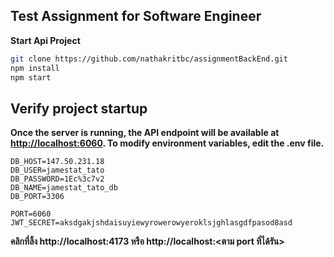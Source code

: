 ## Test Assignment for Software Engineer

**Start Api Project**

 ```bash
git clone https://github.com/nathakritbc/assignmentBackEnd.git
npm install
npm start
```

## Verify project startup

**Once the server is running, the API endpoint will be available at <http://localhost:6060>. To modify environment variables, edit the .env file.**

 ```env
DB_HOST=147.50.231.18
DB_USER=jamestat_tato
DB_PASSWORD=1Ec%3c7v2
DB_NAME=jamestat_tato_db
DB_PORT=3306

PORT=6060
JWT_SECRET=aksdgakjshdaisuyiewyrowerowyeroklsjghlasgdfpasod8asd

```

**คลิกที่ลิ้ง http://localhost:4173  หรือ http://localhost:<ตาม port ที่ได้รัน>**
